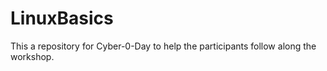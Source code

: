# LinuxBasics
This a repository for Cyber-0-Day to help the participants follow along the workshop.
